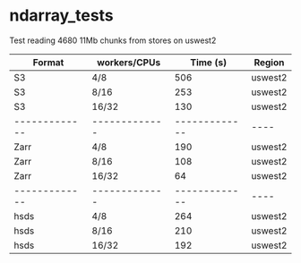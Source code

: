 # ndarray_tests

Test reading 4680 11Mb chunks from stores on uswest2

| Format  | workers/CPUs |  Time (s) | Region |
| ------------- | ------------- | -------------|----|
| S3  | 4/8  |  506  | uswest2 |
| S3  | 8/16  | 253 | uswest2 |
| S3  | 16/32  | 130 | uswest2 |
| ------------- | ------------- | -------------|----|
| Zarr  | 4/8  | 190 | uswest2 | 
| Zarr  | 8/16 | 108 | uswest2 |
| Zarr  | 16/32  | 64 | uswest2 | 
| ------------- | ------------- | -------------|----|
| hsds | 4/8 | 264 | uswest2 |
| hsds | 8/16 | 210 | uswest2 |
| hsds | 16/32 | 192 | uswest2 |

